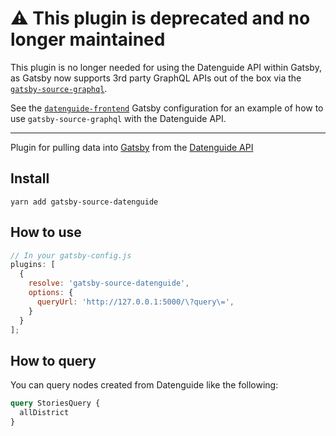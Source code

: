 # ⚠️ This plugin is deprecated and no longer maintained

This plugin is no longer needed for using the Datenguide API within Gatsby, 
as Gatsby now supports 3rd party GraphQL APIs out of the box via the 
[`gatsby-source-graphql`](https://www.gatsbyjs.org/packages/gatsby-source-graphql/). 

See the [`datenguide-frontend`](https://github.com/datenguide/datenguide-frontend/) 
Gatsby configuration for an example of how to use `gatsby-source-graphql` 
with the Datenguide API. 

---

Plugin for pulling data into [Gatsby](https://www.gatsbyjs.org) from
the [Datenguide API](https://github.com/datenguide/datenguide-backend)

## Install

`yarn add gatsby-source-datenguide`

## How to use

```javascript
// In your gatsby-config.js
plugins: [
  {
    resolve: 'gatsby-source-datenguide',
    options: {
      queryUrl: 'http://127.0.0.1:5000/\?query\=',
    }
  }
];
```

## How to query

You can query nodes created from Datenguide like the following:

```graphql
query StoriesQuery {
  allDistrict
}
```
